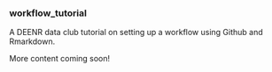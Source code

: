 ### workflow_tutorial
A DEENR data club tutorial on setting up a workflow using Github and Rmarkdown.

More content coming soon!


